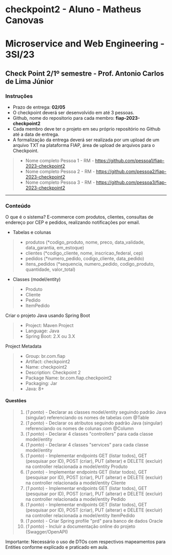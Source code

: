 # checkpoint2 - Aluno - Matheus Canovas

# Microservice and Web Engineering - 3SI/23

## Check Point 2/1º semestre - Prof. Antonio Carlos de Lima Júnior

### Instruções

- Prazo de entrega: __02/05__
- O checkpoint deverá ser desenvolvido em até 3 pessoas.
- Github, nome do repositorio para cada membro: __fiap-2023-checkpoint2__
- Cada membro deve ter o projeto em seu próprio repositório no Github até a data de entrega.
- A formalização da entrega deverá ser realizada por um upload de um arquivo TXT na plataforma FIAP, área de upload de arquivos para o Checkpoint.

> - Nome completo Pessoa 1 - RM - https://github.com/pessoa1/fiap-2023-checkpoint2
> - Nome completo Pessoa 2 - RM - https://github.com/pessoa2/fiap-2023-checkpoint2
> - Nome completo Pessoa 3 - RM - https://github.com/pessoa3/fiap-2023-checkpoint2

----

### Conteúdo

O que é o sistema? E-commerce com produtos, clientes, consultas de endereço por CEP e pedidos, realizando notificações por email.

- Tabelas e colunas

> - produtos (*codigo_produto, nome, preco, data_validade, data_garantia, em_estoque)
> - clientes (*codigo_cliente, nome, inscricao_federal, cep)
> - pedidos (*numero_pedido, codigo_cliente, data_pedido)
> - itens_pedidos (*sequencia, numero_pedido, codigo_produto, quantidade, valor_total)

- Classes (model/entity)

> - Produto
> - Cliente
> - Pedido
> - ItemPedido

Criar o projeto Java usando Spring Boot

> - Project: 		Maven Project
> - Language: 	Java
> - Spring Boot: 	2.X ou 3.X

Project Metadata

> - Group: 	br.com.fiap
> - Artifact: 	checkpoint2
> - Name: 	checkpoint2
> - Description: Checkpoint 2
> - Package Name: br.com.fiap.checkpoint2
> - Packaging: 	Jar
> - Java: 		8+

#### Questões 

> 1. (_1 ponto_) - Declarar as classes model/entity seguindo padrão Java (singular) referenciando os nomes de tabelas com @Table
> 2. (_1 ponto_) - Declarar os atributos seguindo padrão Java (singular) referenciando os nomes de colunas com @Column
> 3. (_1 ponto_) - Declarar 4 classes "controllers" para cada classe model/entity
> 4. (_1 ponto_) - Declarar 4 classes "services" para cada classe model/entity
> 5. (_1 ponto_) - Implementar endpoints GET (listar todos), GET (pesquisar por ID), POST (criar), PUT (alterar) e DELETE (excluir) na controller relacionada a model/entity Produto
> 6. (_1 ponto_) - Implementar endpoints GET (listar todos), GET (pesquisar por ID), POST (criar), PUT (alterar) e DELETE (excluir) na controller relacionada a model/entity Cliente
> 7. (_1 ponto_) - Implementar endpoints GET (listar todos), GET (pesquisar por ID), POST (criar), PUT (alterar) e DELETE (excluir) na controller relacionada a model/entity Pedido
> 8. (_1 ponto_) - Implementar endpoints GET (listar todos), GET (pesquisar por ID), POST (criar), PUT (alterar) e DELETE (excluir) na controller relacionada a model/entity ItemPedido
> 9. (_1  ponto_) - Criar Spring profile "prd" para banco de dados Oracle
> 10. (_1 ponto_) - Incluir a documentação online do projeto (Swagger/OpenAPI)

Importante: Necessário o uso de DTOs com respectivos mapeamentos para Entities conforme explicado e praticado em aula.



